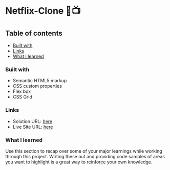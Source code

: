 # Netflix-Clone 🍿📺

## Table of contents

- [Built with](#built-with)
- [Links](#links)
- [What I learned](#what-i-learned)

### Built with

- Semantic HTML5 markup
- CSS custom properties
- Flex box
- CSS Grid

### Links

- Solution URL: [here](https://github.com/aruntutter/Netflix-Clone)
- Live Site URL: [here](https://aruntutter.github.io/Netflix-Clone/)

### What I learned

Use this section to recap over some of your major learnings while working through this project. Writing these out and providing code samples of areas you want to highlight is a great way to reinforce your own knowledge.
